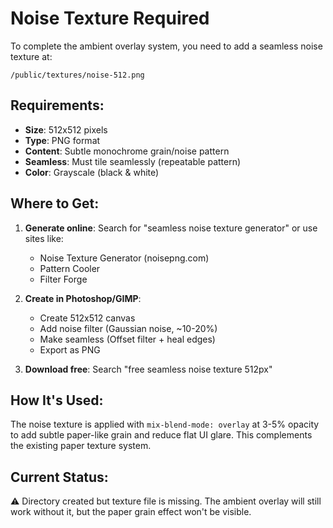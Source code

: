 # Noise Texture Required

To complete the ambient overlay system, you need to add a seamless noise texture at:

`/public/textures/noise-512.png`

## Requirements:
- **Size**: 512x512 pixels
- **Type**: PNG format
- **Content**: Subtle monochrome grain/noise pattern
- **Seamless**: Must tile seamlessly (repeatable pattern)
- **Color**: Grayscale (black & white)

## Where to Get:
1. **Generate online**: Search for "seamless noise texture generator" or use sites like:
   - Noise Texture Generator (noisepng.com)
   - Pattern Cooler
   - Filter Forge
   
2. **Create in Photoshop/GIMP**: 
   - Create 512x512 canvas
   - Add noise filter (Gaussian noise, ~10-20%)
   - Make seamless (Offset filter + heal edges)
   - Export as PNG

3. **Download free**: Search "free seamless noise texture 512px"

## How It's Used:
The noise texture is applied with `mix-blend-mode: overlay` at 3-5% opacity to add subtle paper-like grain and reduce flat UI glare. This complements the existing paper texture system.

## Current Status:
⚠️ Directory created but texture file is missing.
The ambient overlay will still work without it, but the paper grain effect won't be visible.
